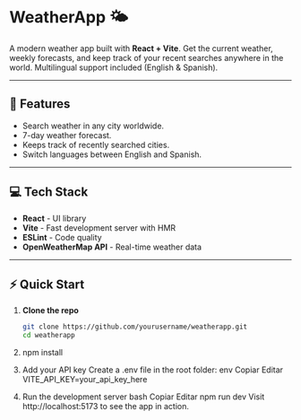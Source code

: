 # WeatherApp 🌤️

A modern weather app built with **React + Vite**. Get the current weather, weekly forecasts, and keep track of your recent searches anywhere in the world. Multilingual support included (English & Spanish).

---

## 🚀 Features

- Search weather in any city worldwide.
- 7-day weather forecast.
- Keeps track of recently searched cities.
- Switch languages between English and Spanish.

---

## 💻 Tech Stack

- **React** - UI library
- **Vite** - Fast development server with HMR
- **ESLint** - Code quality
- **OpenWeatherMap API** - Real-time weather data

---

## ⚡ Quick Start

1. **Clone the repo**
   ```bash
   git clone https://github.com/yourusername/weatherapp.git
   cd weatherapp
2. npm install

3. Add your API key
Create a .env file in the root folder:
env
Copiar
Editar
VITE_API_KEY=your_api_key_here

5. Run the development server
bash
Copiar
Editar
npm run dev
Visit http://localhost:5173 to see the app in action.
